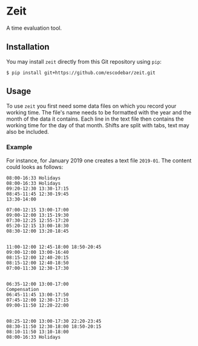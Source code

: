 # Zeit

A time evaluation tool.

## Installation

You may install `zeit` directly from this Git repository using `pip`:

```shell
$ pip install git+https://github.com/escodebar/zeit.git
```

## Usage

To use `zeit` you first need some data files on which you record your working time.
The file's name needs to be formatted with the year and the month of the data it contains.
Each line in the text file then contains the working time for the day of that month.
Shifts are split with tabs, text may also be included.

### Example

For instance, for January 2019 one creates a text file `2019-01`.
The content could looks as follows:
```
08:00-16:33	Holidays
08:00-16:33	Holidays
09:20-12:30	13:30-17:15
08:45-11:45	12:30-19:45
13:30-14:00

07:00-12:15	13:00-17:00
09:00-12:00	13:15-19:30
07:30-12:25	12:55-17:20
05:20-12:15	13:00-18:30
08:30-12:00	13:20-18:45


11:00-12:00	12:45-18:00	18:50-20:45
09:00-12:00	13:00-16:40
08:15-12:00	12:40-20:15
08:15-12:00	12:40-18:50
07:00-11:30	12:30-17:30


06:35-12:00	13:00-17:00
Compensation
06:45-11:45	13:00-17:50
07:45-12:00	12:30-17:15
09:00-11:50	12:20-22:00


08:25-12:00	13:00-17:30	22:20-23:45
08:30-11:50	12:30-18:00	18:50-20:15
08:10-11:50	13:10-18:00
08:00-16:33	Holidays
```
